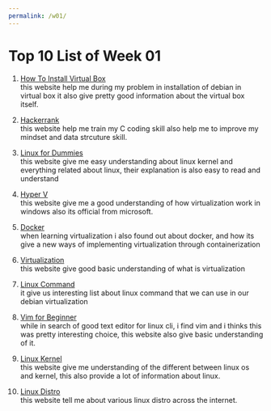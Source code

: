 ```yaml
---
permalink: /w01/
---
```


# Top 10 List of Week 01

1. [How To Install Virtual Box](https://shaadlife.com/install-debian-oracle-virtualbox/)<br>
   this website help me during my problem in installation of debian in virtual box
   it also give pretty good information about the virtual box itself.

2. [Hackerrank](https://www.hackerrank.com/)<br>
   this website help me train my C coding skill also help me to improve my
   mindset and data strcuture skill.

3. [Linux for Dummies](https://www.dummies.com/computers/operating-systems/linux/)<br>
   this website give me easy understanding about linux kernel and everything related
   about linux, their explanation is also easy to read and understand

4. [Hyper V](https://docs.microsoft.com/en-us/virtualization/hyper-v-on-windows/)<br>
   this website give me a good understanding of how virtualization work in windows
   also its official from microsoft.

5. [Docker](https://www.docker.com/)<br>
   when learning virtualization i also found out about docker, and how its
   give a new ways of implementing virtualization through containerization

6. [Virtualization](https://en.wikipedia.org/wiki/Virtualization)<br>
   this website give good basic understanding of what is virtualization

7. [Linux Command](https://www.hostinger.com/tutorials/linux-commands)<br>
   it give us interesting list about linux command that we can use in our debian
   virtualization

8. [Vim for Beginner](https://www.linux.com/training-tutorials/vim-101-beginners-guide-vim/)<br>
   while in search of good text editor for linux cli, i find vim and i thinks
   this was pretty interesting choice, this website also give basic understanding of it.

9. [Linux Kernel](https://en.wikipedia.org/wiki/Linux_kernel)<br>
   this website give me understanding of the different between linux os and kernel,
   this also provide a lot of information about linux.

10. [Linux Distro](https://en.wikipedia.org/wiki/Linux_kernel)<br>
    this website tell me about various linux distro across the internet.

